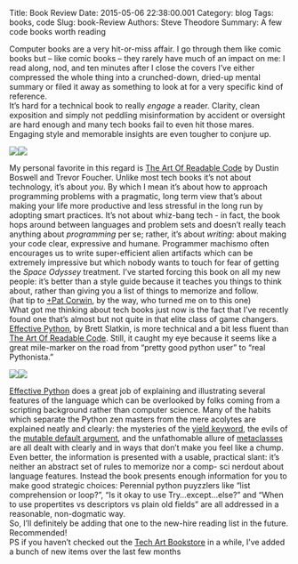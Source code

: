 Title: Book Review
Date: 2015-05-06 22:38:00.001
Category: blog
Tags: books, code 
Slug: book-Review
Authors: Steve Theodore
Summary: A few code books worth reading

Computer books are a very hit-or-miss affair. I go through them like comic
books but – like comic books – they rarely have much of an impact on me: I
read along, nod, and ten minutes after I close the covers I’ve either
compressed the whole thing into a crunched-down, dried-up mental summary or
filed it away as something to look at for a very specific kind of reference.  
It’s hard for a technical book to really _engage_ a reader. Clarity, clean
exposition and simply not peddling misinformation by accident or oversight are
hard enough and many tech books fail to even hit those mares. Engaging style
and memorable insights are even tougher to conjure up.  

[![](http://ws-na.amazon-adsystem.com/widgets/q?_encoding=UTF8&ASIN=0596802293&Format=_SL250_&ID=AsinImage&MarketPlace=US&ServiceVersion=20070822&WS=1&tag=tecsurgui-20)](http://www.amazon.com/gp/product/0596802293/ref=as_li_tl?ie=UTF8&camp=1789&creative=390957&creativeASIN=0596802293&linkCode=as2&tag=tecsurgui-20&linkId=CVEGONEA7DGRZKKD)![](http://ir-na.amazon-adsystem.com/e/ir?t=tecsurgui-20&l=as2&o=1&a=0596802293)

My personal favorite in this regard is [The Art Of Readable Code](http://amzn.to/1FQKwV6) by Dustin Boswell and Trevor Foucher. Unlike most tech books it’s not about technology, it’s about _you_. By which I mean it’s about how to approach programming problems with a pragmatic, long term view that’s about making your life more productive and less stressful in the long run by adopting smart practices. It’s not about whiz-bang tech - in fact,
the book hops around between languages and problem sets and doesn’t really
teach anything about _programming_ per se; rather, it’s about _writing_: about
making your code clear, expressive and humane. Programmer machismo often
encourages us to write super-efficient alien artifacts which can be extremely
impressive but which nobody wants to touch for fear of getting the _Space
Odyssey_ treatment. I’ve started forcing this book on all my new people: it’s
better than a style guide because it teaches you things to think about, rather
than giving you a list of things to memorize and follow.  
(hat tip to [+Pat Corwin](https://plus.google.com/108717589786525904484/posts), by the way, who turned me on to this one)  
What got me thinking about tech books just now is the fact that I’ve recently
found one that’s almost but not quite in that elite class of game changers.
[Effective Python](http://amzn.to/1AGMvW1), by Brett Slatkin, is more
technical and a bit less fluent than [The Art Of Readable
Code](http://amzn.to/1FQKwV6). Still, it caught my eye because it seems like a
great mile-marker on the road from “pretty good python user” to “real
Pythonista.”  

[![](http://ws-na.amazon-adsystem.com/widgets/q?_encoding=UTF8&ASIN=0134034287&Format=_SL250_&ID=AsinImage&MarketPlace=US&ServiceVersion=20070822&WS=1&tag=tecsurgui-20)](http://www.amazon.com/gp/product/0134034287/ref=as_li_tl?ie=UTF8&camp=1789&creative=390957&creativeASIN=0134034287&linkCode=as2&tag=tecsurgui-20&linkId=CVFALVJQ7SEU6UMO)![](http://ir-na.amazon-adsystem.com/e/ir?t=tecsurgui-20&l=as2&o=1&a=0134034287)

[Effective Python](http://amzn.to/1AGMvW1) does a great job of explaining and
illustrating several features of the language which can be overlooked by folks
coming from a scripting background rather than computer science. Many of the
habits which separate the Python zen masters from the mere acolytes are
explained neatly and clearly: the mysteries of the [yield keyword](http://stackoverflow.com/questions/231767/what-does-the-yield-keyword-do-in-python), the evils of the [mutable default argument](http://eli.thegreenplace.net/2009/01/16/python-insight-beware-of-mutable-default-values-for-arguments), and the unfathomable allure of
[metaclasses](http://techartsurvival.blogspot.com/2014/02/rescuing-maya-gui-from-itself.html) are all dealt with clearly and in ways that don’t make you
feel like a chump. Even better, the information is presented with a usable,
practical slant: it’s neither an abstract set of rules to memorize nor a comp-
sci nerdout about language features. Instead the book presents enough
information for you to make good strategic choices: Perennial python puyzzlers
like “list comprehension or loop?”, “Is it okay to use Try…except…else?” and
“When to use propertites vs descriptors vs plain old fields” are all addressed
in a reasonable, non-dogmatic way.  
So, I’ll definitely be adding that one to the new-hire reading list in the
future. Recommended!  
PS if you haven’t checked out the [Tech Art Bookstore](http://techartsurvival.blogspot.com/p/bookstore.html) in a while,
I’ve added a bunch of new items over the last few months


